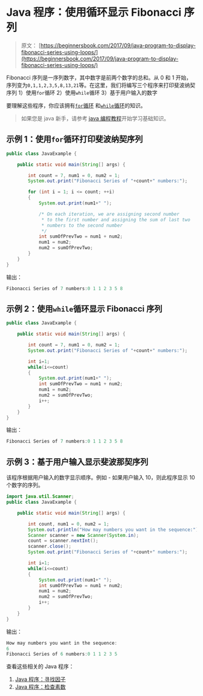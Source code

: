 # Java 程序：使用循环显示 Fibonacci 序列

> 原文： [https://beginnersbook.com/2017/09/java-program-to-display-fibonacci-series-using-loops/](https://beginnersbook.com/2017/09/java-program-to-display-fibonacci-series-using-loops/)

Fibonacci 序列是一序列数字，其中数字是前两个数字的总和。从 0 和 1 开始，序列变为`0,1,1,2,3,5,8,13,21`等。在这里，我们将编写三个程序来打印斐波纳契序列 1）使用`for`循环 2）使用`while`循环 3）基于用户输入的数字

要理解这些程序，你应该拥有[`for`循环](https://beginnersbook.com/2015/03/for-loop-in-java-with-example/) 和[`while`循环](https://beginnersbook.com/2015/03/while-loop-in-java-with-examples/)的知识。

> 如果您是 java 新手，请参考 [java 编程教程](https://beginnersbook.com/java-tutorial-for-beginners-with-examples/)开始学习基础知识。

## 示例 1：使用`for`循环打印斐波纳契序列

```java
public class JavaExample {

    public static void main(String[] args) {

        int count = 7, num1 = 0, num2 = 1;
        System.out.print("Fibonacci Series of "+count+" numbers:");

        for (int i = 1; i <= count; ++i)
        {
            System.out.print(num1+" ");

            /* On each iteration, we are assigning second number
             * to the first number and assigning the sum of last two
             * numbers to the second number
             */
            int sumOfPrevTwo = num1 + num2;
            num1 = num2;
            num2 = sumOfPrevTwo;
        }
    }
}
```

输出：

```java
Fibonacci Series of 7 numbers:0 1 1 2 3 5 8
```

## 示例 2：使用`while`循环显示 Fibonacci 序列

```java
public class JavaExample {

    public static void main(String[] args) {

        int count = 7, num1 = 0, num2 = 1;
        System.out.print("Fibonacci Series of "+count+" numbers:");

        int i=1;
        while(i<=count)
        {
            System.out.print(num1+" ");
            int sumOfPrevTwo = num1 + num2;
            num1 = num2;
            num2 = sumOfPrevTwo;
            i++;
        }
    }
}
```

输出：

```java
Fibonacci Series of 7 numbers:0 1 1 2 3 5 8
```

## 示例 3：基于用户输入显示斐波那契序列

该程序根据用户输入的数字显示顺序。例如 - 如果用户输入 10，则此程序显示 10 个数字的序列。

```java
import java.util.Scanner;
public class JavaExample {

    public static void main(String[] args) {

        int count, num1 = 0, num2 = 1;
        System.out.println("How may numbers you want in the sequence:");
        Scanner scanner = new Scanner(System.in);
        count = scanner.nextInt();
        scanner.close();
        System.out.print("Fibonacci Series of "+count+" numbers:");

        int i=1;
        while(i<=count)
        {
            System.out.print(num1+" ");
            int sumOfPrevTwo = num1 + num2;
            num1 = num2;
            num2 = sumOfPrevTwo;
            i++;
        }
    }
}
```

输出：

```java
How may numbers you want in the sequence:
6
Fibonacci Series of 6 numbers:0 1 1 2 3 5
```

查看这些相关的 Java 程序：

1.  [Java 程序：寻找因子](https://beginnersbook.com/2017/09/java-program-to-find-factorial-using-for-and-while-loop/)
2.  [Java 程序：检查素数](https://beginnersbook.com/2014/01/java-program-to-check-prime-number/)